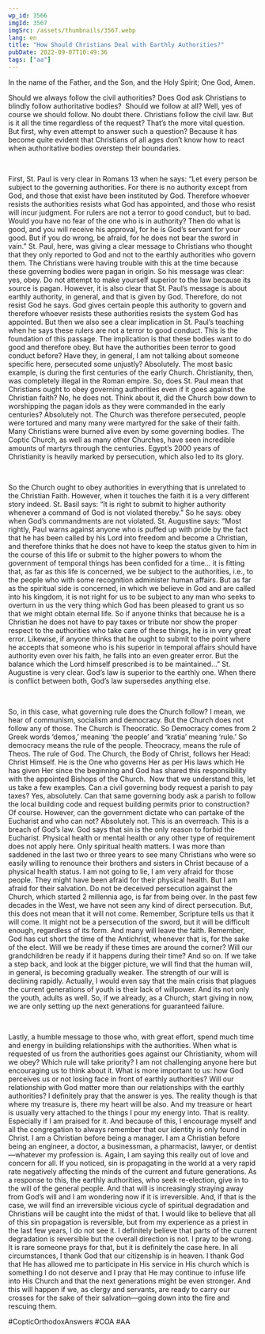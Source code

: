 ```yaml
---
wp_id: 3566
imgId: 3567
imgSrc: /assets/thumbnails/3567.webp
lang: en
title: "How Should Christians Deal with Earthly Authorities?"
pubDate: 2022-09-07T10:49:36
tags: ["aa"]
---
```


<!-- page: 6 -->

<p>In the name of the Father, and the Son, and the Holy Spirit; One God, Amen.</p>
<p><span data-contrast="auto">Should we always follow the civil authorities? Does God ask Christians to blindly follow authoritative bodies?  Should we follow at all? Well, yes of course we should follow. No doubt there. Christians follow the civil law. But is it all the time regardless of the request? That’s the more vital question. But first, why even attempt to answer such a question? Because it has become quite evident that Christians of all ages don’t know how to react when authoritative bodies overstep their boundaries. </span><span data-ccp-props="{&quot;201341983&quot;:0,&quot;335559739&quot;:0,&quot;335559740&quot;:240}"> </span></p>
<p><span data-ccp-props="{&quot;201341983&quot;:0,&quot;335559739&quot;:0,&quot;335559740&quot;:240}"> </span></p>
<p><span data-contrast="auto">First, St. Paul is very clear in Romans 13 when he says: “Let every person be subject to the governing authorities. For there is no authority except from God, and those that exist have been instituted by God. Therefore whoever resists the authorities resists what God has appointed, and those who resist will incur judgment. For rulers are not a terror to good conduct, but to bad. Would you have no fear of the one who is in authority? Then do what is good, and you will receive his approval, for he is God&#8217;s servant for your good. But if you do wrong, be afraid, for he does not bear the sword in vain.” St. Paul, here, was giving a clear message to Christians who thought that they only reported to God and not to the earthly authorities who govern them. The Christians were having trouble with this at the time because these governing bodies were pagan in origin. So his message was clear: yes, obey. Do not attempt to make yourself superior to the law because its source is pagan. However, it is also clear that St. Paul’s message is about earthly authority, in general, and that is given by God. Therefore, do not resist God he says. God gives certain people this authority to govern and therefore whoever resists these authorities resists the system God has appointed. But then we also see a clear implication in St. Paul’s teaching when he says these rulers are not a terror to good conduct. This is the foundation of this passage. The implication is that these bodies want to do good and therefore obey. But have the authorities been terror to good conduct before? Have they, in general, I am not talking about someone specific here, persecuted some unjustly? Absolutely. The most basic example, is during the first centuries of the early Church. Christianity, then, was completely illegal in the Roman empire. So, does St. Paul mean that Christians ought to obey governing authorities even if it goes against the Christian faith? No, he does not. Think about it, did the Church bow down to worshipping the pagan idols as they were commanded in the early centuries? Absolutely not. The Church was therefore persecuted, people were tortured and many many were martyred for the sake of their faith. Many Christians were burned alive even by some governing bodies. The Coptic Church, as well as many other Churches, have seen incredible amounts of martyrs through the centuries. Egypt’s 2000 years of Christianity is heavily marked by persecution, which also led to its glory.</span><span data-ccp-props="{&quot;201341983&quot;:0,&quot;335559739&quot;:0,&quot;335559740&quot;:240}"> </span></p>
<p><span data-ccp-props="{&quot;201341983&quot;:0,&quot;335559739&quot;:0,&quot;335559740&quot;:240}"> </span></p>
<p><span data-contrast="auto">So the Church ought to obey authorities in everything that is unrelated to the Christian Faith. However, when it touches the faith it is a very different story indeed. St. Basil says: “It is right to submit to higher authority whenever a command of God is not violated thereby.” So he says: obey when God’s commandments are not violated. St. Augustine says: “Most rightly, Paul warns against anyone who is puffed up with pride by the fact that he has been called by his Lord into freedom and become a Christian, and therefore thinks that he does not have to keep the status given to him in the course of this life or submit to the higher powers to whom the government of temporal things has been confided for a time… it is fitting that, as far as this life is concerned, we be subject to the authorities, i.e., to the people who with some recognition administer human affairs. But as far as the spiritual side is concerned, in which we believe in God and are called into his kingdom, it is not right for us to be subject to any man who seeks to overturn in us the very thing which God has been pleased to grant us so that we might obtain eternal life. So if anyone thinks that because he is a Christian he does not have to pay taxes or tribute nor show the proper respect to the authorities who take care of these things, he is in very great error. Likewise, if anyone thinks that he ought to submit to the point where he accepts that someone who is his superior in temporal affairs should have authority even over his faith, he falls into an even greater error. But the balance which the Lord himself prescribed is to be maintained…” St. Augustine is very clear. God’s law is superior to the earthly one. When there is conflict between both, God’s law supersedes anything else. </span><span data-ccp-props="{&quot;201341983&quot;:0,&quot;335559739&quot;:0,&quot;335559740&quot;:240}"> </span></p>
<p><span data-ccp-props="{&quot;201341983&quot;:0,&quot;335559739&quot;:0,&quot;335559740&quot;:240}"> </span></p>
<p><span data-contrast="auto">So, in this case, what governing rule does the Church follow? I mean, we hear of communism, socialism and democracy. But the Church does not follow any of those. The Church is Theocratic. So Democracy comes from 2 Greek words ‘demos,’ meaning ‘the people’ and ‘kratia’ meaning ‘rule.’ So democracy means the rule of the people. Theocracy, means the rule of Theos. The rule of God. The Church, the Body of Christ, follows her Head: Christ Himself. He is the One who governs Her as per His laws which He has given Her since the beginning and God has shared this responsibility with the appointed Bishops of the Church.  Now that we understand this, let us take a few examples. Can a civil governing body request a parish to pay taxes? Yes, absolutely. Can that same governing body ask a parish to follow the local building code and request building permits prior to construction? Of course. However, can the government dictate who can partake of the Eucharist and who can not? Absolutely not. This is an overreach. This is a breach of God’s law. God says that sin is the only reason to forbid the Eucharist. Physical health or mental health or any other type of requirement does not apply here. Only spiritual health matters. I was more than saddened in the last two or three years to see many Christians who were so easily willing to renounce their brothers and sisters in Christ because of a physical health status. I am not going to lie, I am very afraid for those people. They might have been afraid for their physical health. But I am afraid for their salvation. Do not be deceived persecution against the Church, which started 2 millennia ago, is far from being over. In the past few decades in the West, we have not seen any kind of direct persecution. But, this does not mean that it will not come. Remember, Scripture tells us that it will come. It might not be a persecution of the sword, but it will be difficult enough, regardless of its form. And many will leave the faith. Remember, God has cut short the time of the Antichrist, whenever that is, for the sake of the elect. Will we be ready if these times are around the corner? Will our grandchildren be ready if it happens during their time? And so on. If we take a step back, and look at the bigger picture, we will find that the human will, in general, is becoming gradually weaker. The strength of our will is declining rapidly. Actually, I would even say that the main crisis that plagues the current generations of youth is their lack of willpower. And its not only the youth, adults as well. So, if we already, as a Church, start giving in now, we are only setting up the next generations for guaranteed failure. </span><span data-ccp-props="{&quot;201341983&quot;:0,&quot;335559739&quot;:0,&quot;335559740&quot;:240}"> </span></p>
<p><span data-ccp-props="{&quot;201341983&quot;:0,&quot;335559739&quot;:0,&quot;335559740&quot;:240}"> </span></p>
<p><span data-contrast="auto">Lastly, a humble message to those who, with great effort, spend much time and energy in building relationships with the authorities. When what is requested of us from the authorities goes against our Christianity, whom will we obey? Which rule will take priority? I am not challenging anyone here but encouraging us to think about it. What is more important to us: how God perceives us or not losing face in front of earthly authorities? Will our relationship with God matter more than our relationships with the earthly authorities? I definitely pray that the answer is yes. The reality though is that where my treasure is, there my heart will be also. And my treasure or heart is usually very attached to the things I pour my energy into. That is reality. Especially if I am praised for it. And because of this, I encourage myself and all the congregation to always remember that our identity is only found in Christ. I am a Christian before being a manager. I am a Christian before being an engineer, a doctor, a businessman, a pharmacist, lawyer, or dentist—whatever my profession is. Again, I am saying this really out of love and concern for all. If you noticed, sin is propagating in the world at a very rapid rate negatively affecting the minds of the current and future generations. As a response to this, the earthly authorities, who seek re-election, give in to the will of the general people. And that will is increasingly straying away from God’s will and I am wondering now if it is irreversible. And, if that is the case, we will find an irreversible vicious cycle of spiritual degradation and Christians will be caught into the midst of that. I would like to believe that all of this sin propagation is reversible, but from my experience as a priest in the last few years, I do not see it. I definitely believe that parts of the current degradation is reversible but the overall direction is not. I pray to be wrong. It is rare someone prays for that, but it is definitely the case here. In all circumstances, I thank God that our citizenship is in heaven. I thank God that He has allowed me to participate in His service in His church which is something I do not deserve and I pray that He may continue to infuse life into His Church and that the next generations might be even stronger. And this will happen if we, as clergy and servants, are ready to carry our crosses for the sake of their salvation—going down into the fire and rescuing them. </span><span data-ccp-props="{&quot;201341983&quot;:0,&quot;335559739&quot;:0,&quot;335559740&quot;:240}"> </span></p>
<p>#CopticOrthodoxAnswers #COA #AA</p>
